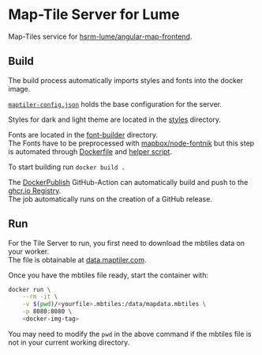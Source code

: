# Map-Tile Server for Lume

Map-Tiles service for [hsrm-lume/angular-map-frontend](https://github.com/hsrm-lume/angular-map-frontend).

## Build

The build process automatically imports styles and fonts into the docker image.

[`maptiler-config.json`]([maptiler-config.json) holds the base configuration for the server.

Styles for dark and light theme are located in the [styles](./styles) directory.

Fonts are located in the [font-builder](./font-builder) directory.  
The Fonts have to be preprocessed with [mapbox/node-fontnik](https://github.com/mapbox/node-fontnik) but this step is automated through [Dockerfile](Dockerfile) and [helper script](font-builder/process.js).

To start building run `docker build .`

The [DockerPublish](.github/workflows/docker-publish.yml) GitHub-Action can automatically build and push to the [ghcr.io Registry](https://github.com/hsrm-lume/maptiler-server/pkgs/container/maptiler-server).  
The job automatically runs on the creation of a GitHub release.

## Run

For the Tile Server to run, you first need to download the mbtiles data on your worker.  
The file is obtainable at [data.maptiler.com](https://data.maptiler.com/downloads/planet/).

Once you have the mbtiles file ready, start the container with:

```sh
docker run \
    --rm -it \
    -v $(pwd)/<yourfile>.mbtiles:/data/mapdata.mbtiles \
    -p 8080:8080 \
    <docker-img-tag>
```

You may need to modify the `pwd` in the above command if the mbtiles file is not in your current working directory.

